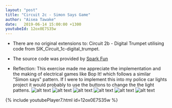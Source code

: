 ```yaml
---
layout: "post"
title: "Circuit 2c - Simon Says Game"
author: "Aisea Tawake"
date:   2019-06-14 15:00:00 +1300
youtubeId: 12ox0E7S35w
---
```


* There are no original extensions to: Circuit 2b - Digital Trumpet utilising code from SIK_Circuit_1c-digital_trumpet.

* The source code was provided by [Spark Fun](https://learn.sparkfun.com/tutorials/sparkfun-inventors-kit-experiment-guide---v40/circuit-2c-simon-says-game-)
   
* Reflection: This exercise made me appreciate the implementation and the making of electrical games like Bop It! which follows a similar "Simon says" pattern. If I were to implement this into
my police car lights project it would probably to use the buttons to change the the light pattens.
![alt text](http://kate.ict.op.ac.nz/~tawaab1/Embedded%20Systems%20Portfolio/images/d7.png "image")
![alt text](http://kate.ict.op.ac.nz/~tawaab1/Embedded%20Systems%20Portfolio/images/d71.png "image")
![alt text](http://kate.ict.op.ac.nz/~tawaab1/Embedded%20Systems%20Portfolio/images/d72.png "image")
![alt text](http://kate.ict.op.ac.nz/~tawaab1/Embedded%20Systems%20Portfolio/images/d73.png "image")
![alt text](http://kate.ict.op.ac.nz/~tawaab1/Embedded%20Systems%20Portfolio/images/c7.png "image")
![alt text](http://kate.ict.op.ac.nz/~tawaab1/Embedded%20Systems%20Portfolio/images/c7a.png "image")

{% include youtubePlayer7.html id=12ox0E7S35w %}

